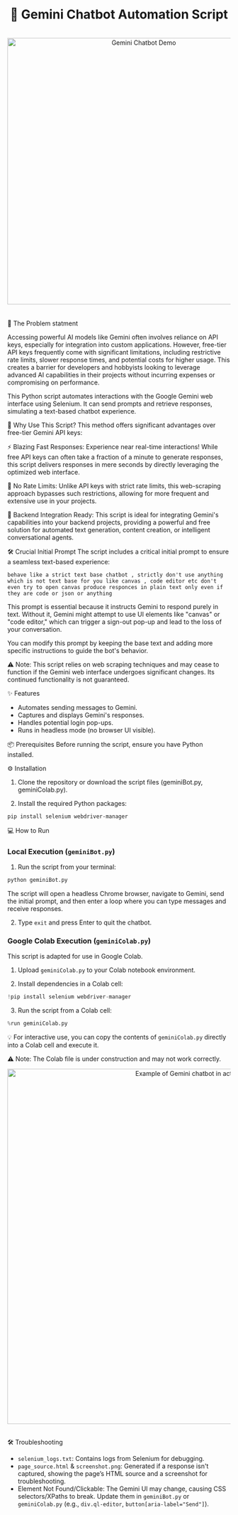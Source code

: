 <div align="center">
  <h1>🌟 Gemini Chatbot Automation Script</h1>
</div>
<br>


<div align="center">
<img src="https://github.com/user-attachments/assets/d5b58937-1513-4936-959c-aa88366e2360" alt="Gemini Chatbot Demo" width="600" />
</div>


<br>
<br


## 🎯 The Problem statment
Accessing powerful AI models like Gemini often involves reliance on API keys, especially for integration into custom applications. However, free-tier API keys frequently come with significant limitations, including restrictive rate limits, slower response times, and potential costs for higher usage. This creates a barrier for developers and hobbyists looking to leverage advanced AI capabilities in their projects without incurring expenses or compromising on performance.
  

This Python script automates interactions with the Google Gemini web interface using Selenium. It can send prompts and retrieve responses, simulating a text-based chatbot experience.

🚀 Why Use This Script?
This method offers significant advantages over free-tier Gemini API keys:

⚡ Blazing Fast Responses: Experience near real-time interactions! While free API keys can often take a fraction of a minute to generate responses, this script delivers responses in mere seconds by directly leveraging the optimized web interface.

🚫 No Rate Limits: Unlike API keys with strict rate limits, this web-scraping approach bypasses such restrictions, allowing for more frequent and extensive use in your projects.

🔗 Backend Integration Ready: This script is ideal for integrating Gemini's capabilities into your backend projects, providing a powerful and free solution for automated text generation, content creation, or intelligent conversational agents.

🛠️ Crucial Initial Prompt
The script includes a critical initial prompt to ensure a seamless text-based experience:

```
behave like a strict text base chatbot , strictly don't use anything which is not text base for you like canvas , code editor etc don't even try to open canvas produce responces in plain text only even if they are code or json or anything
```
This prompt is essential because it instructs Gemini to respond purely in text. Without it, Gemini might attempt to use UI elements like "canvas" or "code editor," which can trigger a sign-out pop-up and lead to the loss of your conversation.

You can modify this prompt by keeping the base text and adding more specific instructions to guide the bot's behavior.

⚠ Note: This script relies on web scraping techniques and may cease to function if the Gemini web interface undergoes significant changes. Its continued functionality is not guaranteed.

✨ Features
- Automates sending messages to Gemini.
- Captures and displays Gemini's responses.
- Handles potential login pop-ups.
- Runs in headless mode (no browser UI visible).

📦 Prerequisites
Before running the script, ensure you have Python installed.

⚙️ Installation
1. Clone the repository or download the script files (geminiBot.py, geminiColab.py).

2. Install the required Python packages:

```bash
pip install selenium webdriver-manager
```

💻 How to Run
### Local Execution (`geminiBot.py`)
1. Run the script from your terminal:

```bash
python geminiBot.py
```
The script will open a headless Chrome browser, navigate to Gemini, send the initial prompt, and then enter a loop where you can type messages and receive responses.

2. Type `exit` and press Enter to quit the chatbot.

### Google Colab Execution (`geminiColab.py`)
This script is adapted for use in Google Colab.

1. Upload `geminiColab.py` to your Colab notebook environment.

2. Install dependencies in a Colab cell:

```python
!pip install selenium webdriver-manager
```

3. Run the script from a Colab cell:

```python
%run geminiColab.py
```
💡 For interactive use, you can copy the contents of `geminiColab.py` directly into a Colab cell and execute it.

⚠ Note: The Colab file is under construction and may not work correctly.
<br>

<div align="center">
<img src="https://github.com/user-attachments/assets/580cbf32-688f-4a3e-bdc3-6cebf437353d" alt="Example of Gemini chatbot in action" width="800" />
</div>
<br>

🛠️ Troubleshooting
- `selenium_logs.txt`: Contains logs from Selenium for debugging.
- `page_source.html` & `screenshot.png`: Generated if a response isn't captured, showing the page’s HTML source and a screenshot for troubleshooting.
- Element Not Found/Clickable: The Gemini UI may change, causing CSS selectors/XPaths to break. Update them in `geminiBot.py` or `geminiColab.py` (e.g., `div.ql-editor`, `button[aria-label="Send"]`). 






